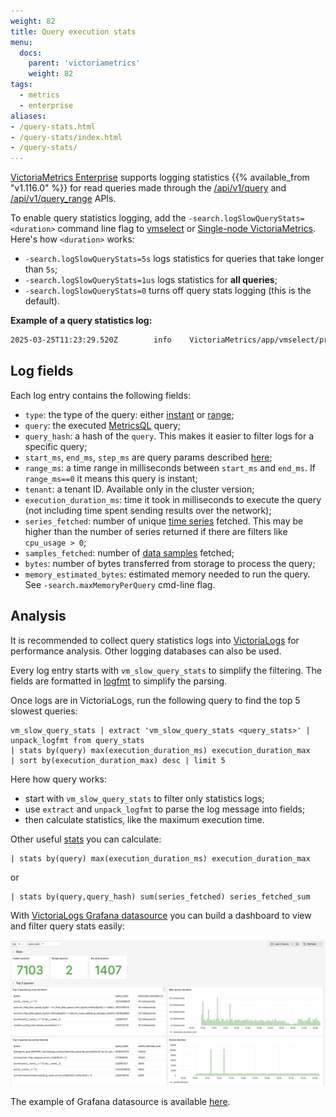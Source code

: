 ```yaml
---
weight: 82
title: Query execution stats
menu:
  docs:
    parent: 'victoriametrics'
    weight: 82
tags:
  - metrics
  - enterprise
aliases:
- /query-stats.html
- /query-stats/index.html
- /query-stats/
---
```


[VictoriaMetrics Enterprise](https://docs.victoriametrics.com/enterprise/) supports logging statistics {{% available_from "v1.116.0" %}} for
read queries made through the [/api/v1/query](https://docs.victoriametrics.com/keyconcepts/#instant-query)
and [/api/v1/query_range](https://docs.victoriametrics.com/keyconcepts/#range-query) APIs.

To enable query statistics logging, add the `-search.logSlowQueryStats=<duration>` command line flag to [vmselect](https://docs.victoriametrics.com/cluster-victoriametrics/)
or [Single-node VictoriaMetrics](https://docs.victoriametrics.com/).
Here's how `<duration>` works:
* `-search.logSlowQueryStats=5s` logs statistics for queries that take longer than `5s`;
* `-search.logSlowQueryStats=1us` logs statistics for **all queries**;
* `-search.logSlowQueryStats=0` turns off query stats logging (this is the default).

**Example of a query statistics log:**
```bash
2025-03-25T11:23:29.520Z        info    VictoriaMetrics/app/vmselect/promql/query_stats.go:60       vm_slow_query_stats type=instant query="vm_promscrape_config_last_reload_successful != 1\nor\nvmagent_relabel_config_last_reload_successful != 1\n" query_hash=1585303298 start_ms=1742901750000 end_ms=1742901750000 step_ms=300000 range_ms=0 tenant="0" execution_duration_ms=0 series_fetched=2 samples_fetched=163 bytes=975 memory_estimated_bytes=2032
```

## Log fields

Each log entry contains the following fields:
* `type`: the type of the query: either [instant](https://docs.victoriametrics.com/keyconcepts/#instant-query)
  or [range](https://docs.victoriametrics.com/keyconcepts/#range-query);
* `query`: the executed [MetricsQL](https://docs.victoriametrics.com/metricsql/) query;
* `query_hash`: a hash of the `query`. This makes it easier to filter logs for a specific query;
* `start_ms`, `end_ms`, `step_ms` are query params described [here](https://docs.victoriametrics.com/keyconcepts/#range-query);
* `range_ms`: a time range in milliseconds between `start_ms` and `end_ms`. If `range_ms==0` it means this query is instant;
* `tenant`: a tenant ID. Available only in the cluster version;
* `execution_duration_ms`: time it took in milliseconds to execute the query (not including time spent sending results over the network);
* `series_fetched`: number of unique [time series](https://docs.victoriametrics.com/keyconcepts/#time-series) fetched. 
  This may be higher than the number of series returned if there are filters like `cpu_usage > 0`;
* `samples_fetched`: number of [data samples](https://docs.victoriametrics.com/keyconcepts/#raw-samples) fetched;
* `bytes`: number of bytes transferred from storage to process the query;
* `memory_estimated_bytes`: estimated memory needed to run the query. See `-search.maxMemoryPerQuery` cmd-line flag.

## Analysis

It is recommended to collect query statistics logs into [VictoriaLogs](https://docs.victoriametrics.com/victorialogs/)
for performance analysis. Other logging databases can also be used.

Every log entry starts with `vm_slow_query_stats` to simplify the filtering. The fields are formatted in [logfmt](https://brandur.org/logfmt)
to simplify the parsing.

Once logs are in VictoriaLogs, run the following query to find the top 5 slowest queries:
```logsql
vm_slow_query_stats | extract 'vm_slow_query_stats <query_stats>' | unpack_logfmt from query_stats 
| stats by(query) max(execution_duration_ms) execution_duration_max 
| sort by(execution_duration_max) desc | limit 5
```

Here how query works:
* start with `vm_slow_query_stats` to filter only statistics logs; 
* use `extract` and `unpack_logfmt` to parse the log message into fields;
* then calculate statistics, like the maximum execution time.

Other useful [stats](https://docs.victoriametrics.com/victorialogs/logsql/#stats-pipe-functions) you can calculate:
```logsql
| stats by(query) max(execution_duration_ms) execution_duration_max 
```
or 
```logsql
| stats by(query,query_hash) sum(series_fetched) series_fetched_sum
``` 

With [VictoriaLogs Grafana datasource](https://docs.victoriametrics.com/victorialogs/victorialogs-datasource/)
you can build a dashboard to view and filter query stats easily:

![query-stats_dashboard.webp](query-stats_dashboard.webp)

The example of Grafana datasource is available [here](https://github.com/VictoriaMetrics/VictoriaMetrics/blob/master/dashboards/query-stats.json).